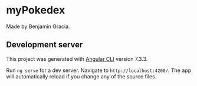 # myPokedex

Made by Benjamin Gracia.

## Development server

This project was generated with [Angular CLI](https://github.com/angular/angular-cli) version 7.3.3.

Run `ng serve` for a dev server. Navigate to `http://localhost:4200/`. The app will automatically reload if you change any of the source files.

